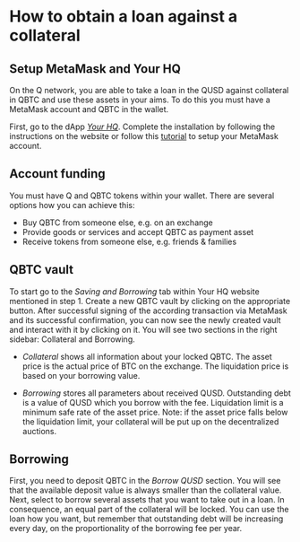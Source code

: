 # How to obtain a loan against a collateral

## Setup MetaMask and Your HQ

On the Q network, you are able to take a loan in the QUSD against collateral in QBTC and use these assets in your aims. To do this you  must have a MetaMask account and QBTC in the wallet.

First, go to the dApp [*Your HQ*](https://hq.q.org/). Complete the installation by following the instructions on the website or follow this [tutorial](how-to-install-metamask.md) to setup your MetaMask account.

## Account funding

You must have Q and QBTC tokens within your wallet. There are several options how you can achieve this:

- Buy QBTC from someone else, e.g. on an exchange
- Provide goods or services and accept QBTC as payment asset
- Receive tokens from someone else, e.g. friends & families

## QBTC vault

To start go to the *Saving and Borrowing* tab within Your HQ website mentioned in step 1. Create a new QBTC vault by clicking on the appropriate button. After successful signing of the according transaction via MetaMask and its successful confirmation, you can now see the newly created vault and interact with it by clicking on it. You will see two sections in the right sidebar: Collateral and Borrowing.

- *Collateral* shows all information about your locked QBTC. The asset price is the actual price of BTC on the exchange. The liquidation price is based on your borrowing value.

- *Borrowing* stores all parameters about received QUSD. Outstanding debt is a value of QUSD which you borrow with the fee. Liquidation limit is a minimum safe rate of the asset price.
Note: if the asset price falls below the liquidation limit, your collateral will be put up on the decentralized auctions.

## Borrowing

First, you need to deposit QBTC in the *Borrow QUSD* section. You will see that the available deposit value is always smaller than the collateral value. Next, select to borrow several assets that you want to take out in a loan. In consequence, an equal part of the collateral will be locked. You can use the loan how you want, but remember that outstanding debt will be increasing every day, on the proportionality of the borrowing fee per year.
